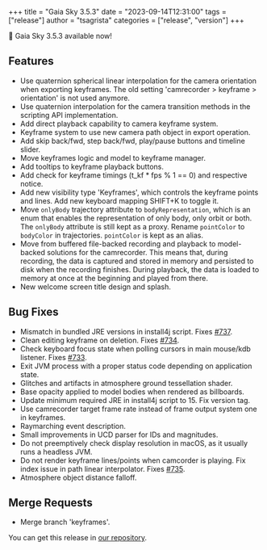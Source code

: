 +++
title = "Gaia Sky 3.5.3"
date = "2023-09-14T12:31:00"
tags = ["release"]
author = "tsagrista"
categories = ["release", "version"]
+++

📢 Gaia Sky 3.5.3 available now!

<!--more-->


## Features
- Use quaternion spherical linear interpolation for the camera orientation when exporting keyframes. The old setting 'camrecorder > keyframe > orientation' is not used anymore.
- Use quaternion interpolation for the camera transition methods in the scripting API implementation.
- Add direct playback capability to camera keyframe system.
- Keyframe system to use new camera path object in export operation.
- Add skip back/fwd, step back/fwd, play/pause buttons and timeline slider.
- Move keyframes logic and model to keyframe manager.
- Add tooltips to keyframe playback buttons.
- Add check for keyframe timings (t_kf * fps % 1 == 0) and respective notice.
- Add new visibility type 'Keyframes', which controls the keyframe points and lines. Add new keyboard mapping SHIFT+K to toggle it.
- Move `onlyBody` trajectory attribute to `bodyRepresentation`, which is an enum that enables the representation of only body, only orbit or both. The `onlyBody` attribute is still kept as a proxy. Rename `pointColor` to `bodyColor` in trajectories. `pointColor` is kept as an alias.
- Move from buffered file-backed recording and playback to model-backed solutions for the camrecorder. This means that, during recording, the data is captured and stored in memory and persisted to disk when the recording finishes. During playback, the data is loaded to memory at once at the beginning and played from there.
- New welcome screen title design and splash.

## Bug Fixes
- Mismatch in bundled JRE versions in install4j script. Fixes [#737](https://codeberg.org/gaiasky/gaiasky/issues/737).
- Clean editing keyframe on deletion. Fixes [#734](https://codeberg.org/gaiasky/gaiasky/issues/734).
- Check keyboard focus state when polling cursors in main mouse/kdb listener. Fixes [#733](https://codeberg.org/gaiasky/gaiasky/issues/733).
- Exit JVM process with a proper status code depending on application state.
- Glitches and artifacts in atmosphere ground tessellation shader.
- Base opacity applied to model bodies when rendered as billboards.
- Update minimum required JRE in install4j script to 15. Fix version tag.
- Use camrecorder target frame rate instead of frame output system one in keyframes.
- Raymarching event description.
- Small improvements in UCD parser for IDs and magnitudes.
- Do not preemptively check display resolution in macOS, as it usually runs a headless JVM.
- Do not render keyframe lines/points when camcorder is playing. Fix index issue in path linear interpolator. Fixes [#735](https://codeberg.org/gaiasky/gaiasky/issues/735).
- Atmosphere object distance falloff.

## Merge Requests
- Merge branch 'keyframes'.


You can get this release in [our repository](https://gaia.ari.uni-heidelberg.de/gaiasky/releases//3.5.3.d076b1659/).